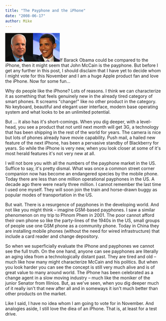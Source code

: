 ```yaml
---
title: "The Payphone and the iPhone"
date: "2008-06-17"
author: Mike
---
```


[![](images/canidates.jpg "2008can")](http://mccamon.org/wp-content/uploads/2008/06/canidates.jpg)If Barack Obama could be compared to the iPhone, then it might seem that John McCain is the payphone. But before I get any further in this post, I should disclaim that I have yet to decide whom I might vote for this November and I am a huge Apple product fan and love the iPhone. Now for some fun...

Why do people like the iPhone? Lots of reasons. I think we can characterize it as something that feels genuinely new in the already tired category of smart phones. It screams "change!" like no other product in the category. No keyboard, beautiful and elegant user interface, modern base operating system and what looks to be an unlimited potential.

But ... it also has it's short-comings. When you dig deeper, with a level-head, you see a product that not until next month will get 3G, a technology that has been shipping in the rest of the world for years. The camera is nice but lots of phones already have movie capability. Push mail, a hailed new feature of the next iPhone, has been a pervasive standby of Blackberry for years. So while the iPhone is very new, when you look closer at some of it's most herald features it's not very new at all.

I will not bore you with all the numbers of the payphone market in the US. Suffice to say, it's pretty dismal. What was once a common street corner companion now has become an endangered species by the mobile phone. Today there are less than one million operational payphones in the US. A decade ago there were nearly three million. I cannot remember the last time I used one myself. They will soon join the train and horse-drawn buggy as popular modes of transportation in the US.

But wait. There is a resurgence of payphones in the developing world. And not like you might think – imagine GSM-based payphones. I saw a similar phenomenon on my trip to Phnom Phem in 2001. The poor cannot afford their own phone so like the party-lines of the 1940s in the US, small groups of people use one GSM phone as a community phone. Today in China they are installing mobile phones (without the need for wired infrastructure) that include a card reader and change depository.

So when we superficially evaluate the iPhone and payphones we cannot see the full truth. On the one hand, anyone can see payphones are literally an aging idea from a technologically distant past. They are tired and old – much like how many might characterize McCain and his politics. But when you look harder you can see the concept is still very much alive and is of great value to many around world. The iPhone has been celebrated as a change agent in a slow moving industry – much like the moniker of the junior Senator from Illinios. But, as we've seen, when you dig deeper much of it really isn't that new after all and in someways it isn't much better than other products on the market.

Like I said, I have no idea whom I am going to vote for in November. And analogies aside, I still love the diea of an iPhone. That is, at least for a test drive.
